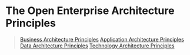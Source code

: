 # The Open Enterprise Architecture Principles

> [Business Architecture Principles](https://github.com/hisham-elbreky/open-architecture-principles/blob/main/1%20Business%20Architecture%20Principles.txt)
> [Application Architecture Principles](https://github.com/hisham-elbreky/open-architecture-principles/blob/main/2%20Application%20Principles.txt)
> [Data Architecture Principles](https://github.com/hisham-elbreky/open-architecture-principles/blob/main/3%20Data%20Architecture%20Principles.txt)
> [Technology Architecture Principles](https://github.com/hisham-elbreky/open-architecture-principles/blob/main/4%20Technology%20Architecture%20Principles.txt)
